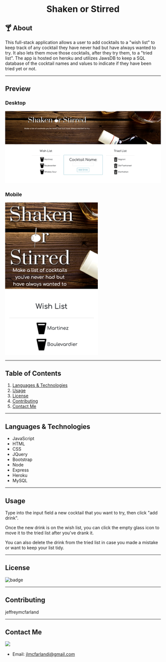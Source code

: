 
# <div align="center">Shaken or Stirred</div>

## 🍸 About

This full-stack application allows a user to add cocktails to a "wish list" to keep track of any cocktail they have never had but have always wanted to try. It also lets them move those cocktails, after they try them, to a "tried list". The app is hosted on heroku and utilizes JawsDB to keep a SQL database of the cocktail names and values to indicate if they have been tried yet or not. 

***
## Preview

### Desktop 

![desktop screenshot](public/assets/img/desktop-screenshot.png)

### Mobile

<img src="public/assets/img/mobile-screenshot.png" alt="mobile screenshot" width="300">


***
## Table of Contents
1. [Languages & Technologies](#languages-&-technologies)
2. [Usage](#usage)
3. [License](#license)
4. [Contributing](#contributing)
5. [Contact Me](#contact-me)

***
## Languages & Technologies

* JavaScript
* HTML
* CSS
* JQuery
* Bootstrap
* Node
* Express
* Heroku
* MySQL

***
## Usage

Type into the input field a new cocktail that you want to try, then click "add drink".

Once the new drink is on the wish list, you can click the empty glass icon to move it to the tried list after you've drank it. 

You can also delete the drink from the tried list in case you made a mistake or want to keep your list tidy.

***
## License

![badge](https://img.shields.io/badge/License-MIT-success)

***
## Contributing

jeffreymcfarland

***
## Contact Me    

<kbd><img src="https://avatars1.githubusercontent.com/u/59814218?v=4" /></kbd> 
* Email: <jlmcfarlandj@gmail.com>
